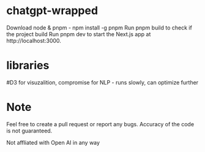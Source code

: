 # chatgpt-wrapped

Download node & pnpm - npm install -g pnpm
Run pnpm build to check if the project build
Run pnpm dev to start the Next.js app at http://localhost:3000.

# libraries

#D3 for visuzalition, compromise for NLP - runs slowly, can optimize further


# Note
Feel free to create a pull request or report any bugs. Accuracy of the code is not guaranteed.


Not affliated with Open AI in any way
